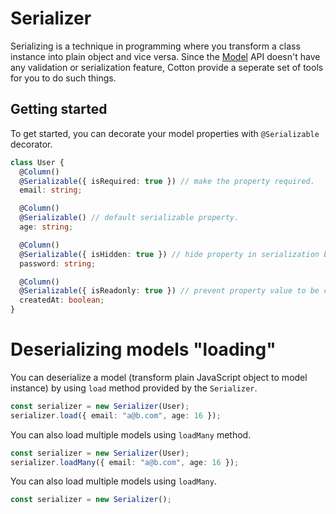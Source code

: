 # Serializer

Serializing is a technique in programming where you transform a class instance into plain object and vice versa. Since the [Model](model.md) API doesn't have any validation or serialization feature, Cotton provide a seperate set of tools for you to do such things.

## Getting started

To get started, you can decorate your model properties with `@Serializable` decorator.

```ts
class User {
  @Column()
  @Serializable({ isRequired: true }) // make the property required.
  email: string;

  @Column()
  @Serializable() // default serializable property.
  age: string;

  @Column()
  @Serializable({ isHidden: true }) // hide property in serialization by default.
  password: string;

  @Column()
  @Serializable({ isReadonly: true }) // prevent property value to be changed.
  createdAt: boolean;
}
```

# Deserializing models "loading"

You can deserialize a model (transform plain JavaScript object to model instance) by using `load` method provided by the `Serializer`.

```ts
const serializer = new Serializer(User);
serializer.load({ email: "a@b.com", age: 16 });
```

You can also load multiple models using `loadMany` method.

```ts
const serializer = new Serializer(User);
serializer.loadMany({ email: "a@b.com", age: 16 });
```

You can also load multiple models using `loadMany`.

```ts
const serializer = new Serializer();
```
